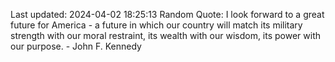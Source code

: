Last updated: 2024-04-02 18:25:13
Random Quote: I look forward to a great future for America - a future in which our country will match its military strength with our moral restraint, its wealth with our wisdom, its power with our purpose. - John F. Kennedy